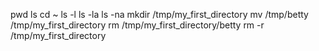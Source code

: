 pwd
ls
cd ~
ls -l
ls -la
ls -na
mkdir /tmp/my_first_directory
mv /tmp/betty /tmp/my_first_directory 
rm /tmp/my_first_directory/betty
rm -r /tmp/my_first_directory
